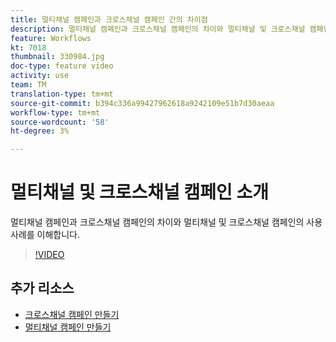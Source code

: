 ```yaml
---
title: 멀티채널 캠페인과 크로스채널 캠페인 간의 차이점
description: 멀티채널 캠페인과 크로스채널 캠페인의 차이와 멀티채널 및 크로스채널 캠페인의 사용 사례를 이해합니다.
feature: Workflows
kt: 7018
thumbnail: 330984.jpg
doc-type: feature video
activity: use
team: TM
translation-type: tm+mt
source-git-commit: b394c336a99427962618a9242109e51b7d30aeaa
workflow-type: tm+mt
source-wordcount: '58'
ht-degree: 3%

---
```



# 멀티채널 및 크로스채널 캠페인 소개

멀티채널 캠페인과 크로스채널 캠페인의 차이와 멀티채널 및 크로스채널 캠페인의 사용 사례를 이해합니다.

>[!VIDEO](https://video.tv.adobe.com/v/330984?quality=12)

## 추가 리소스

* [크로스채널 캠페인 만들기](/help/orchestrating-campaigns/cross-channel-campaigns.md)
* [멀티채널 캠페인 만들기](/help/orchestrating-campaigns/multi-channel-campaigns.md)

